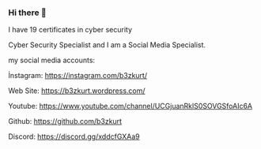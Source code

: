 ### Hi there 👋

I have 19 certificates in cyber security

Cyber Security Specialist and I am a Social Media Specialist.

my social media accounts: 

İnstagram: https://instagram.com/b3zkurt/ 

Web Site: https://b3zkurt.wordpress.com/

Youtube: https://www.youtube.com/channel/UCGjuanRklS0SOVGSfoAIc6A

Github: https://github.com/b3zkurt

Discord: https://discord.gg/xddcfGXAa9
